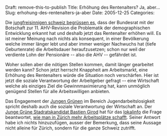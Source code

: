Draft: remove-this-to-publish
Title: Erhöhung des Rentenalters? Ja, aber…
Slug: erhohung-des-rentenalters-ja-aber
Date: 2005-12-25
Categories:

Die [jungfreisinnigen schweiz begrüssen es](http://jungfreisinnige.ch/Artikel.7+B6JmNIYXNoPTdhNWZjYjczNDEmdHhfdHRuZXdzW2JhY2tQaWRdPTUmdHhfdHRuZXdzW3R0X25ld3NdPTky.0.html), dass der Bundesrat mit der Botschaft zur 11. AHV-Revision die Problematik der demographischen Entwicklung erkannt hat und deshalb jetzt das Rentenalter erhöhen will. Es ist meiner Meinung nach nichts als konsequent, in einer Bevölkerung welche immer länger lebt und aber immer weniger Nachwuchs hat (tiefe Geburtenrate) die Arbeitsdauer heraufzusetzen; schon nur weil der verdiente Lohn der Pensionäre -- also die AHV -- gefährdet ist.

Woher sollen aber die nötigen Stellen kommen, damit länger gearbeitet werden kann? Schon jetzt herrscht Knappheit am Arbeitsmarkt, eine Erhöhung des Rentenalters würde die Situation noch verschärfen. Hier ist jetzt die soziale Verantwortung der Arbeitgeber gefragt -- eine Wirtschaft welche als einziges Ziel die Gewinnmaximierung hat, kann unmöglich genügend Stellen für alle Arbeitswilligen anbieten.

Das Engagement der [Jungen Grünen](http://zuerich.jungegruene.ch/) im Bereich Jugendarbeitslosigkeit spricht deshalb auch die soziale Verantwortung der Wirtschaft an. Der [Junge Grüne Stadratskandidat Bastien Girod](http://www.bastiengirod.ch/) hat für das [lokalinfo](http://www.lokalinfo.ch/) die Frage beantwortet, [wie man in Zürich mehr Arbeitsplätze schafft](http://www.bastiengirod.ch/journal/2005/11/25/funf-fragen-an-die-stadtratskandidaten/). Seiner Antwort habe ich nichts hinzuzufügen, ausser der Bemerkung, dass seine Aussage nicht alleine für Zürich, sondern für die ganze Schweiz zutrifft.
